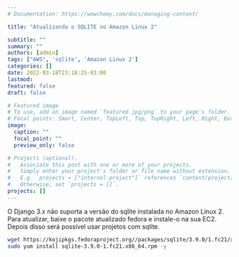 ```yaml
---
# Documentation: https://wowchemy.com/docs/managing-content/

title: "Atualizando o SQLITE no Amazon Linux 2"

subtitle: ""
summary: ""
authors: [admin]
tags: ["AWS", 'sqlite', 'Amazon Linux 2']
categories: []
date: 2022-03-18T23:18:25-03:00
lastmod: 
featured: false
draft: false

# Featured image
# To use, add an image named `featured.jpg/png` to your page's folder.
# Focal points: Smart, Center, TopLeft, Top, TopRight, Left, Right, BottomLeft, Bottom, BottomRight.
image:
  caption: ""
  focal_point: ""
  preview_only: false

# Projects (optional).
#   Associate this post with one or more of your projects.
#   Simply enter your project's folder or file name without extension.
#   E.g. `projects = ["internal-project"]` references `content/project/deep-learning/index.md`.
#   Otherwise, set `projects = []`.
projects: []
---
```


O Django 3.x não suporta a versão do sqlite instalada no Amazon Linux 2. Para atualizar, baixe o pacote atualizado fedora e instale-o na sua EC2. Depois disso será possível usar projetos com sqlite.


```sh 
wget https://kojipkgs.fedoraproject.org//packages/sqlite/3.9.0/1.fc21/x86_64/sqlite-3.9.0-1.fc21.x86_64.rpm
sudo yum install sqlite-3.9.0-1.fc21.x86_64.rpm -y
```
